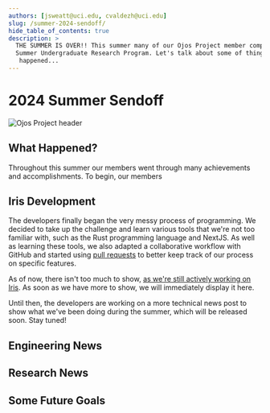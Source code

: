 ```yaml
---
authors: [jsweatt@uci.edu, cvaldezh@uci.edu]
slug: /summer-2024-sendoff/
hide_table_of_contents: true
description: >
  THE SUMMER IS OVER!! This summer many of our Ojos Project member complete their
  Summer Undergraduate Research Program. Let's talk about some of things that
   happened...
---
```


# 2024 Summer Sendoff

<!-- markdownlint-disable MD026 -->
<!-- ^ disabled no-trailing-punctuation -->

![Ojos Project header](@site/static/images/header.png)

<!-- truncate -->

## What Happened?

Throughout this summer our members went through many achievements and
accomplishments. To begin, our members

## Iris Development

The developers finally began the very messy process of programming. We decided
to take up the challenge and learn various tools that we're not too familiar
with, such as the Rust programming language and NextJS. As well as learning
these tools, we also adapted a collaborative workflow with GitHub and started
using [pull requests](https://github.com/ojosproject/iris/pulls/) to better keep
track of our process on specific features.

As of now, there isn't too much to show, [as we're still actively working on
Iris](https://github.com/ojosproject/iris/commits/main/?since=2024-06-13&until=2024-09-15).
As soon as we have more to show, we will immediately display it here.

Until then, the developers are working on a more technical news post to show
what we've been doing during the summer, which will be released soon. Stay
tuned!

## Engineering News

<!-- I need to add
- [] the goasl I had for the summer
- [] what was able to be completed
- [] major changes to desing and workflow from plans
- [] Documentation, digital models, pcitures
-->

## Research News

<!-- Mai will neede to be consulted on this part of the news upate-->

## Some Future Goals

<!-- we need to write some of the news about goals we have for this fall and year
-[] specifically about the CHI competition and the taking over the URL -->
